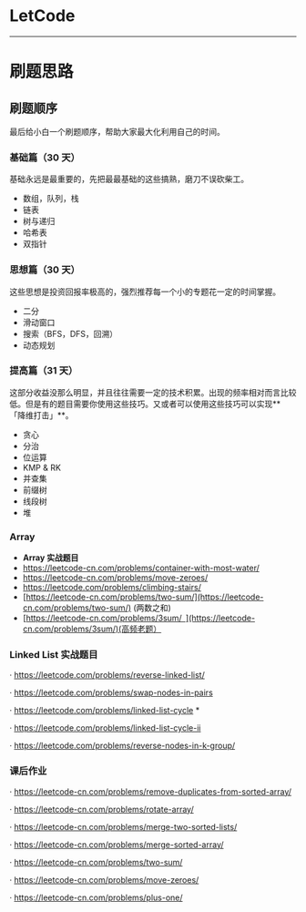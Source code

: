 # LetCode
---

# 刷题思路

## **刷题顺序**

最后给小白一个刷题顺序，帮助大家最大化利用自己的时间。

### **基础篇（30 天）**

基础永远是最重要的，先把最最基础的这些搞熟，磨刀不误砍柴工。

- 数组，队列，栈
- 链表
- 树与递归
- 哈希表
- 双指针

### **思想篇（30 天）**

这些思想是投资回报率极高的，强烈推荐每一个小的专题花一定的时间掌握。

- 二分
- 滑动窗口
- 搜索（BFS，DFS，回溯）
- 动态规划

### **提高篇（31 天）**

这部分收益没那么明显，并且往往需要一定的技术积累。出现的频率相对而言比较低。但是有的题目需要你使用这些技巧。又或者可以使用这些技巧可以实现**「降维打击」**。

- 贪心
- 分治
- 位运算
- KMP & RK
- 并查集
- 前缀树
- 线段树
- 堆



### Array

-  **Array 实战题目**
-  https://leetcode-cn.com/problems/container-with-most-water/
-  https://leetcode-cn.com/problems/move-zeroes/
-  https://leetcode.com/problems/climbing-stairs/
-  [https://leetcode-cn.com/problems/two-sum/](https://leetcode-cn.com/problems/two-sum/)  (两数之和)
-  [https://leetcode-cn.com/problems/3sum/ ](https://leetcode-cn.com/problems/3sum/)(高频老题） 

### Linked List 实战题目

· https://leetcode.com/problems/reverse-linked-list/

· https://leetcode.com/problems/swap-nodes-in-pairs

· https://leetcode.com/problems/linked-list-cycle  * 

· https://leetcode.com/problems/linked-list-cycle-ii

· https://leetcode.com/problems/reverse-nodes-in-k-group/

### 课后作业

· https://leetcode-cn.com/problems/remove-duplicates-from-sorted-array/

· https://leetcode-cn.com/problems/rotate-array/

· https://leetcode-cn.com/problems/merge-two-sorted-lists/

· https://leetcode-cn.com/problems/merge-sorted-array/

· https://leetcode-cn.com/problems/two-sum/

· https://leetcode-cn.com/problems/move-zeroes/

· https://leetcode-cn.com/problems/plus-one/